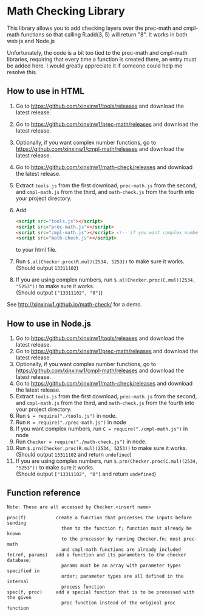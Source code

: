 # Math Checking Library

This library allows you to add checking layers over the prec-math and cmpl-math functions so that calling R.add(3, 5) will return "8". It works in both web js and Node.js

Unfortunately, the code is a bit too tied to the prec-math and cmpl-math libraries, requiring that every time a function is created there, an entry must be added here. I would greatly appreciate it if someone could help me resolve this.

## How to use in HTML

1. Go to https://github.com/xinxinw1/tools/releases and download the latest release.
2. Go to https://github.com/xinxinw1/prec-math/releases and download the latest release.
3. Optionally, if you want complex number functions, go to https://github.com/xinxinw1/cmpl-math/releases and download the latest release.
4. Go to https://github.com/xinxinw1/math-check/releases and download the latest release.
5. Extract `tools.js` from the first download, `prec-math.js` from the second, and `cmpl-math.js` from the third, and `math-check.js` from the fourth into your project directory.
6. Add
   
   ```html
   <script src="tools.js"></script>
   <script src="prec-math.js"></script>
   <script src="cmpl-math.js"></script> <!-- if you want complex numbers -->
   <script src="math-check.js"></script>
   ```
   
   to your html file.
7. Run `$.al(Checker.proc(R.mul)(2534, 5253))` to make sure it works.  
   (Should output `13311102`)
8. If you are using complex numbers, run `$.al(Checker.proc(C.mul)(2534, "5253"))` to make sure it works.  
   (Should output `["13311102", "0"]`)

See http://xinxinw1.github.io/math-check/ for a demo.

## How to use in Node.js

1. Go to https://github.com/xinxinw1/tools/releases and download the latest release.
2. Go to https://github.com/xinxinw1/prec-math/releases and download the latest release.
3. Optionally, if you want complex number functions, go to https://github.com/xinxinw1/cmpl-math/releases and download the latest release.
4. Go to https://github.com/xinxinw1/math-check/releases and download the latest release.
5. Extract `tools.js` from the first download, `prec-math.js` from the second, and `cmpl-math.js` from the third, and `math-check.js` from the fourth into your project directory.
6. Run `$ = require("./tools.js")` in node.
7. Run `R = require("./prec-math.js")` in node
8. If you want complex numbers, run `C = require("./cmpl-math.js")` in node
9. Run `Checker = require("./math-check.js")` in node.
10. Run `$.prn(Checker.proc(R.mul)(2534, 5253))` to make sure it works.  
    (Should output `13311102` and return `undefined`)
11. If you are using complex numbers, run `$.prn(Checker.proc(C.mul)(2534, "5253"))` to make sure it works.  
    (Should output `["13311102", "0"]` and return `undefined`)

## Function reference

```
Note: These are all accessed by Checker.<insert name>

proc(f)           create a function that processes the inputs before sending
                    them to the function f; function must already be known
                    to the processor by running Checker.fn; most prec-math
                    and cmpl-math functions are already included
fn(ref, params)   add a function and its parameters to the checker database;
                    params must be an array with parameter types specified in
                    order; parameter types are all defined in the internal
                    process function
spec(f, proc)     add a special function that is to be processed with the given
                    proc function instead of the original proc function
```
